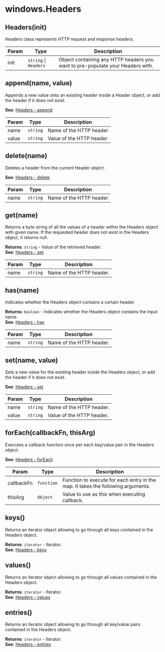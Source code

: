 
<a name="headers" id="headers"></a>

# windows.Headers


<a name="new-headers-new" id="new-headers-new"></a>

## Headers(init)
Headers class represents HTTP request and response headers.


| Param | Type | Description |
| --- | --- | --- |
| init | `string` \| `Headers` | Object containing any HTTP headers you want to pre-populate your Headers with. |



<a name="headers-append" id="headers-append"></a>

## append(name, value)
Appends a new value onto an existing header inside a Header object, or add the header if it does not exist.

**See**: [Headers - append](https://developer.mozilla.org/en-US/docs/Web/API/Headers/append)  

| Param | Type | Description |
| --- | --- | --- |
| name | `string` | Name of the HTTP header |
| value | `string` | Value of the HTTP header |



<a name="headers-delete" id="headers-delete"></a>

## delete(name)
Deletes a header from the current Header object.

**See**: [Headers - delete](https://developer.mozilla.org/en-US/docs/Web/API/Headers/delete)  

| Param | Type | Description |
| --- | --- | --- |
| name | `string` | Name of the HTTP header |



<a name="headers-get" id="headers-get"></a>

## get(name)
Returns a byte string of all the values of a header within the Headers object with given name.
If the requested header does not exist in the Headers object, it returns null.

**Returns**: `string` - Value of the retrieved header.  
**See**: [Headers - get](https://developer.mozilla.org/en-US/docs/Web/API/Headers/get)  

| Param | Type | Description |
| --- | --- | --- |
| name | `string` | Name of the HTTP header. |



<a name="headers-has" id="headers-has"></a>

## has(name)
Indicates whether the Headers object contains a certain header.

**Returns**: `boolean` - Indicates whether the Headers object contains the input name.  
**See**: [Headers - has](https://developer.mozilla.org/en-US/docs/Web/API/Headers/has)  

| Param | Type | Description |
| --- | --- | --- |
| name | `string` | Name of the HTTP header. |



<a name="headers-set" id="headers-set"></a>

## set(name, value)
Sets a new value for the existing header inside the Headers object, or add the header if it does not exist.

**See**: [Headers - set](https://developer.mozilla.org/en-US/docs/Web/API/Headers/set)  

| Param | Type | Description |
| --- | --- | --- |
| name | `string` | Name of the HTTP header. |
| value | `string` | Value of the HTTP header. |



<a name="headers-foreach" id="headers-foreach"></a>

## forEach(callbackFn, thisArg)
Executes a callback function once per each key/value pair in the Headers object.

**See**: [Headers - forEach](https://developer.mozilla.org/en-US/docs/Web/API/Headers/forEach)  

| Param | Type | Description |
| --- | --- | --- |
| callbackFn | `function` | Function to execute for each entry in the map. It takes the following arguments. |
| thisArg | `Object` | Value to use as this when executing callback. |



<a name="headers-keys" id="headers-keys"></a>

## keys()
Returns an iterator object allowing to go through all keys contained in the Headers object.

**Returns**: `iterator` - Iterator.  
**See**: [Headers - keys](https://developer.mozilla.org/en-US/docs/Web/API/Headers/keys)  


<a name="headers-values" id="headers-values"></a>

## values()
Returns an iterator object allowing to go through all values contained in the Headers object.

**Returns**: `iterator` - Iterator.  
**See**: [Headers - values](https://developer.mozilla.org/en-US/docs/Web/API/Headers/values)  


<a name="headers-entries" id="headers-entries"></a>

## entries()
Returns an iterator object allowing to go through all key/value pairs contained in the Headers object.

**Returns**: `iterator` - Iterator.  
**See**: [Headers - entries](https://developer.mozilla.org/en-US/docs/Web/API/Headers/entries)  

  